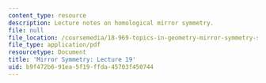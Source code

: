 ```yaml
---
content_type: resource
description: Lecture notes on homological mirror symmetry.
file: null
file_location: /coursemedia/18-969-topics-in-geometry-mirror-symmetry-spring-2009/b9f472b691ea5f19ffda45703f450744_MIT18_969s09_lec19.pdf
file_type: application/pdf
resourcetype: Document
title: 'Mirror Symmetry: Lecture 19'
uid: b9f472b6-91ea-5f19-ffda-45703f450744
---
```

